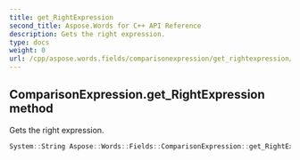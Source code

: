```yaml
---
title: get_RightExpression
second_title: Aspose.Words for C++ API Reference
description: Gets the right expression. 
type: docs
weight: 0
url: /cpp/aspose.words.fields/comparisonexpression/get_rightexpression/
---
```

## ComparisonExpression.get_RightExpression method


Gets the right expression.

```cpp
System::String Aspose::Words::Fields::ComparisonExpression::get_RightExpression() const
```

